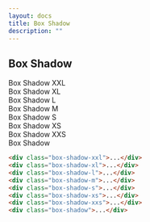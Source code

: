 ```yaml
---
layout: docs
title: Box Shadow
description: ""
---
```


## Box Shadow

<div class="padding-s margin-xs box-shadow-xxl">Box Shadow XXL</div>
<div class="padding-s margin-xs box-shadow-xl">Box Shadow XL</div>
<div class="padding-s margin-xs box-shadow-l">Box Shadow L</div>
<div class="padding-s margin-xs box-shadow-m">Box Shadow M</div>
<div class="padding-s margin-xs box-shadow-s">Box Shadow S</div>
<div class="padding-s margin-xs box-shadow-xs">Box Shadow XS</div>
<div class="padding-s margin-xs box-shadow-xxs">Box Shadow XXS</div>
<div class="padding-s margin-xs box-shadow">Box Shadow</div>

```html
<div class="box-shadow-xxl">...</div>
<div class="box-shadow-xl">...</div>
<div class="box-shadow-l">...</div>
<div class="box-shadow-m">...</div>
<div class="box-shadow-s">...</div>
<div class="box-shadow-xs">...</div>
<div class="box-shadow-xxs">...</div>
<div class="box-shadow">...</div>
```
